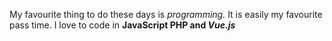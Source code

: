 My favourite thing to do these days is _programming._ It is easily my favourite pass time. I love to code in **JavaScript PHP and _Vue.js_**
